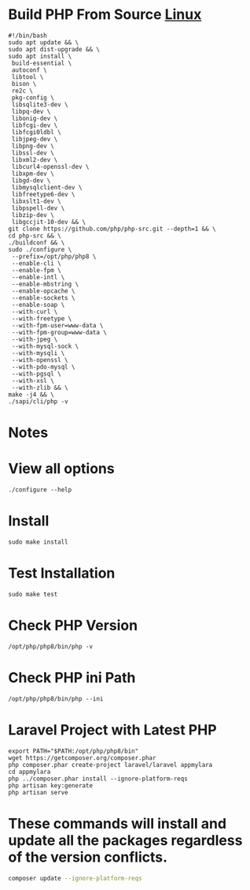 # Build PHP From Source [Linux](https://php.tutorials24x7.com/blog/how-to-install-php-8-from-source-on-ubuntu-20-04-lts)
```
#!/bin/bash
sudo apt update && \
sudo apt dist-upgrade && \
sudo apt install \
 build-essential \
 autoconf \
 libtool \
 bison \
 re2c \
 pkg-config \
 libsqlite3-dev \
 libpq-dev \
 libonig-dev \
 libfcgi-dev \
 libfcgi0ldbl \
 libjpeg-dev \
 libpng-dev \
 libssl-dev \
 libxml2-dev \
 libcurl4-openssl-dev \
 libxpm-dev \
 libgd-dev \
 libmysqlclient-dev \
 libfreetype6-dev \
 libxslt1-dev \
 libpspell-dev \
 libzip-dev \
 libgccjit-10-dev && \
git clone https://github.com/php/php-src.git --depth=1 && \
cd php-src && \
./buildconf && \
sudo ./configure \
 --prefix=/opt/php/php8 \
 --enable-cli \
 --enable-fpm \
 --enable-intl \
 --enable-mbstring \
 --enable-opcache \
 --enable-sockets \
 --enable-soap \
 --with-curl \
 --with-freetype \
 --with-fpm-user=www-data \
 --with-fpm-group=www-data \
 --with-jpeg \
 --with-mysql-sock \
 --with-mysqli \
 --with-openssl \
 --with-pdo-mysql \
 --with-pgsql \
 --with-xsl \
 --with-zlib && \
make -j4 && \
./sapi/cli/php -v
```

# Notes
# View all options
```
./configure --help
```
# Install
```
sudo make install
```
# Test Installation
```
sudo make test
```
# Check PHP Version
```
/opt/php/php8/bin/php -v
```
# Check PHP ini Path
```
/opt/php/php8/bin/php --ini
```
# Laravel Project with Latest PHP
```
export PATH="$PATH:/opt/php/php8/bin"
wget https://getcomposer.org/composer.phar
php composer.phar create-project laravel/laravel appmylara
cd appmylara
php ../composer.phar install --ignore-platform-reqs
php artisan key:generate
php artisan serve
```
# These commands will install and update all the packages regardless of the version conflicts.
```sh
composer update --ignore-platform-reqs
```

